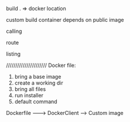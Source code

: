 build . => docker location

custom build container depends on public image

calling

route

listing


//////////////////////
Docker file:
1. bring a base image
2. create a working dir
3. bring all files
4. run installer
5. default command

Dockerfile ---> DockerClient --> Custom image
